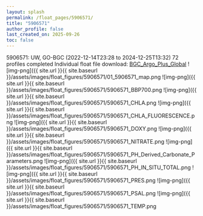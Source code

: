 ```yaml
---
layout: splash
permalink: /float_pages/5906571/
title: "5906571"
author_profile: false
last_created_on: 2025-09-26
toc: false
---
```

 
5906571: UW, GO-BGC (2022-12-14T23:28 to 2024-12-25T13:32)
72 profiles completed
Individual float file download: [BGC_Argo_Plus_Global](https://ftp.soest.hawaii.edu/bgc_argo_plus/Individual_Floats/outliers_removed/5906571_Sprof_processed.nc)
![img-png]({{ site.url }}{{ site.baseurl }}/assets/images/float_figures/5906571/01_5906571_map.png
![img-png]({{ site.url }}{{ site.baseurl }}/assets/images/float_figures/5906571/5906571_BBP700.png
![img-png]({{ site.url }}{{ site.baseurl }}/assets/images/float_figures/5906571/5906571_CHLA.png
![img-png]({{ site.url }}{{ site.baseurl }}/assets/images/float_figures/5906571/5906571_CHLA_FLUORESCENCE.png
![img-png]({{ site.url }}{{ site.baseurl }}/assets/images/float_figures/5906571/5906571_DOXY.png
![img-png]({{ site.url }}{{ site.baseurl }}/assets/images/float_figures/5906571/5906571_NITRATE.png
![img-png]({{ site.url }}{{ site.baseurl }}/assets/images/float_figures/5906571/5906571_PH_Derived_Carbonate_Parameters.png
![img-png]({{ site.url }}{{ site.baseurl }}/assets/images/float_figures/5906571/5906571_PH_IN_SITU_TOTAL.png
![img-png]({{ site.url }}{{ site.baseurl }}/assets/images/float_figures/5906571/5906571_PRES.png
![img-png]({{ site.url }}{{ site.baseurl }}/assets/images/float_figures/5906571/5906571_PSAL.png
![img-png]({{ site.url }}{{ site.baseurl }}/assets/images/float_figures/5906571/5906571_TEMP.png
